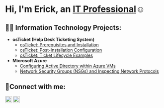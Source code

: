 <h1>Hi, I'm Erick, an <a href="https://linkedin.com/in/erickrobles310">IT Professional</a>☺</h1>

<h2>👨‍💻 Information Technology Projects:</h2>

- <b>osTicket (Help Desk Ticketing System)</b>
  - [osTicket: Prerequisites and Installation](https://github.com/erickster01/osticket-prereqs)
  - [osTicket: Post-Installation Configuration](https://github.com/erickster01/post-install-config)
  - [osTicket: Ticket Lifecycle Examples](https://github.com/erickster01/ticket-lifecycle)
- <b>Microsoft Azure</b>
  - [Configuring Active Directory within Azure VMs](https://github.com/erickster01/configure-ad)
  - [Network Security Groups (NSGs) and Inspecting Network Protocols](https://github.com/erickster01/azure-network-protocols)

<h2>🤳Connect with me:</h2>

[<img align="left" alt="Josh | LinkedIn" width="22px" src="https://cdn.jsdelivr.net/npm/simple-icons@v3/icons/linkedin.svg" />][linkedin]
[<img align="left" alt="Josh | Instagram" width="22px" src="https://cdn.jsdelivr.net/npm/simple-icons@v3/icons/instagram.svg" />][instagram]

[instagram]: https://www.instagram.com/e.robles310
[linkedin]: https://linkedin.com/in/erobles310
